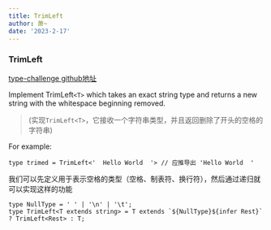 ```yaml
---
title: TrimLeft
author: 萧~
date: '2023-2-17'
---
```


### TrimLeft

[type-challenge github地址](https://github.com/type-challenges/type-challenges/blob/main/questions/00106-medium-trimleft/README.zh-CN.md)

Implement TrimLeft`<T>` which takes an exact string type and returns a new string with the whitespace beginning removed.

>(实现`TrimLeft<T>`，它接收一个字符串类型，并且返回删除了开头的空格的字符串)

For example:

```
type trimed = TrimLeft<'  Hello World  '> // 应推导出 'Hello World  '
```

我们可以先定义用于表示空格的类型（空格、制表符、换行符），然后通过递归就可以实现这样的功能

```
type NullType = ' ' | '\n' | '\t';
type TrimLeft<T extends string> = T extends `${NullType}${infer Rest}` ? TrimLeft<Rest> : T;
```